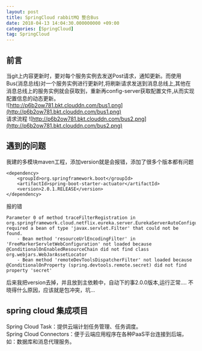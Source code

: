 ```yaml
---
layout: post
title: SpringCloud rabbitMQ 整合Bus 
date: 2018-04-13 14:04:30.000000000 +09:00
categories: [SpringCloud]
tag: SpringCloud
---
```

## **前言**
当git上内容更新时，要对每个服务实例去发送Post请求，通知更新。而使用Bus(消息总线)对一个服务实例进行更新时,将刷新请求发送到消息总线上,其他在消息总线上的服务实例就会获取到，重新再config-server获取配置文件,从而实现配置信息的动态更新。<br>
![http://p6b2ow781.bkt.clouddn.com/bus1.png](http://p6b2ow781.bkt.clouddn.com/bus1.png)<br>
请求流程
![http://p6b2ow781.bkt.clouddn.com/bus2.png](http://p6b2ow781.bkt.clouddn.com/bus2.png)<br>
## 遇到的问题
我建的多模块maven工程，添加version就是会报错，添加了很多个版本都有问题
```
<dependency>
    <groupId>org.springframework.boot</groupId>
    <artifactId>spring-boot-starter-actuator</artifactId>
    <version>2.0.1.RELEASE</version>
</dependency>
```
报的错
```
Parameter 0 of method traceFilterRegistration in org.springframework.cloud.netflix.eureka.server.EurekaServerAutoConfiguration required a bean of type 'javax.servlet.Filter' that could not be found.
	- Bean method 'resourceUrlEncodingFilter' in 'FreeMarkerServletWebConfiguration' not loaded because @ConditionalOnEnabledResourceChain did not find class org.webjars.WebJarAssetLocator
	- Bean method 'remoteDevToolsDispatcherFilter' not loaded because @ConditionalOnProperty (spring.devtools.remote.secret) did not find property 'secret'
```
后来我把version去掉，并且放到主依赖中，自动下的事2.0.0版本,运行正常....
不晓得什么原因，应该就是包冲突，坑...
## spring cloud 集成项目
Spring Cloud Task：提供云端计划任务管理、任务调度。<br>
Spring Cloud Connectors：便于云端应用程序在各种PaaS平台连接到后端，如：数据库和消息代理服务。
